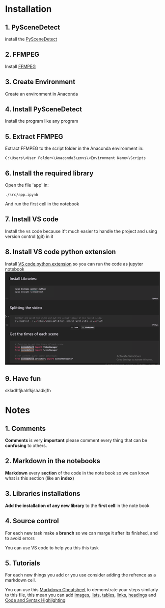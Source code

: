 # Installation
## 1. PySceneDetect
install the [PySceneDetect](https://github.com/Breakthrough/PySceneDetect/releases/download/v0.5.6/PySceneDetect-0.5.6-win64.exe "PySceneDetect")
## 2. FFMPEG
Install [FFMPEG](https://github.com/GyanD/codexffmpeg/releases/download/4.4/ffmpeg-4.4-full_build.7z "FFMPEG") 
## 3. Create Environment
Create an environment in Anaconda
## 4. Install PySceneDetect
Install the program like any program
## 5. Extract FFMPEG
Extract FFMPEG to the script folder in the Anaconda environment in:
```
C:\Users\<User Folder>\Anaconda3\envs\<Environment Name>\Scripts
```
## 6. Install the required library
Open the file 'app' in:
```
./src/app.ipynb
```
And run the first cell in the notebook
## 7. Install VS code
Install the vs code because it't much easier to handle the project and using version control (git) in it
## 8. Install VS code python extension
Install [VS code python extension](https://marketplace.visualstudio.com/items?itemName=ms-python.python "VS code python extension") so you can run the code as jupyter notebook
![dsfgs](./images/VsCodePythonExtensionPreview.png 'Jupyter Notebook in vs code')

## 9. Have fun
skladhfjkahfkjshadkjfh
# Notes
## 1. Comments
**Comments** is very **important** please comment every thing that can be **confusing** to others.
## 2. Markdown in the notebooks
**Markdown** every **section** of the code in the note book so we can know what is this section (like an **index**)
## 3. Libraries installations
**Add the installation of any new library** to the **first cell** in the note book
## 4. Source control
For each new task make a **brunch** so we can marge it after its finished, and to avoid errors 

You can use VS code to help you this this task
## 5. Tutorials
For each new things you add or you use consider adding the refrence as a markdown cell.

You can use this [Markdown Cheatsheet](https://github.com/adam-p/markdown-here/wiki/Markdown-Cheatsheet "Markdown Cheatsheet") to demonstrate your steps similarly to this file, this mean you can add [images](https://github.com/adam-p/markdown-here/wiki/Markdown-Cheatsheet#images "Images"), [lists](https://github.com/adam-p/markdown-here/wiki/Markdown-Cheatsheet#lists "List"), [tables](https://github.com/adam-p/markdown-here/wiki/Markdown-Cheatsheet#code-and-syntax-highlighting "Tables"), [links](https://github.com/adam-p/markdown-here/wiki/Markdown-Cheatsheet#links "Links"), [headings](https://github.com/adam-p/markdown-here/wiki/Markdown-Cheatsheet#headers "Headings") and [Code and Syntax Highlighting](https://github.com/adam-p/markdown-here/wiki/Markdown-Cheatsheet#code-and-syntax-highlighting "Code and Syntax Highlighting")
